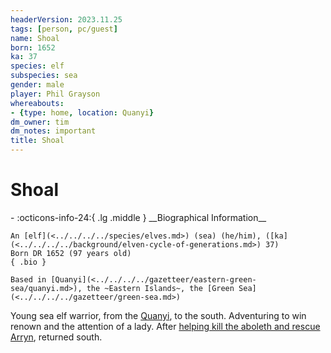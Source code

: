 ```yaml
---
headerVersion: 2023.11.25
tags: [person, pc/guest]
name: Shoal
born: 1652
ka: 37
species: elf
subspecies: sea
gender: male
player: Phil Grayson
whereabouts:
- {type: home, location: Quanyi}
dm_owner: tim
dm_notes: important
title: Shoal
---
```

# Shoal
<div class="grid cards ext-narrow-margin ext-one-column" markdown>
- :octicons-info-24:{ .lg .middle } __Biographical Information__

    An [elf](<../../../../species/elves.md>) (sea) (he/him), ([ka](<../../../../background/elven-cycle-of-generations.md>) 37)  
    Born DR 1652 (97 years old)  
    { .bio }

    Based in [Quanyi](<../../../../gazetteer/eastern-green-sea/quanyi.md>), the ~Eastern Islands~, the [Green Sea](<../../../../gazetteer/green-sea.md>)
</div>


Young sea elf warrior, from the [Quanyi](<../../../../gazetteer/eastern-green-sea/quanyi.md>), to the south. Adventuring to win renown and the attention of a lady. After [helping kill the aboleth and rescue Arryn](<../../../../campaigns/dunmari-frontier-campaign/session-notes/session-60-dufr.md>), returned south. 

